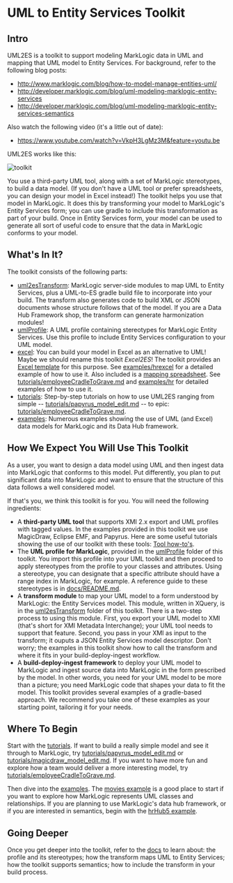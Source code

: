 # UML to Entity Services Toolkit

## Intro

UML2ES is a toolkit to support modeling MarkLogic data in UML and mapping that UML model to Entity Services. For background, refer to the following blog posts:

- <http://www.marklogic.com/blog/how-to-model-manage-entities-uml/>
- <http://developer.marklogic.com/blog/uml-modeling-marklogic-entity-services>
- <http://developer.marklogic.com/blog/uml-modeling-marklogic-entity-services-semantics>

Also watch the following video (it's a little out of date):

- <https://www.youtube.com/watch?v=VkpH3LgMz3M&feature=youtu.be>

UML2ES works like this:

![toolkit](toolkit.png)

You use a third-party UML tool, along with a set of MarkLogic stereotypes, to build a data model. (If you don't have a UML tool or prefer spreadsheets, you can design your model in Excel instead!) The toolkit helps you use that model in MarkLogic. It does this by transforming your model to MarkLogic's Entity Services form; you can use gradle to include this transformation as part of your build. Once in Entity Services form, your model can be used to generate all sort of useful code to ensure that the data in MarkLogic conforms to your model. 

## What's In It?
The toolkit consists of the following parts:
- [uml2esTransform](uml2esTransform): MarkLogic server-side modules to map UML to Entity Services, plus a UML-to-ES gradle build file to incorporate into your build. The transform also generates code to build XML or JSON documents whose structure follows that of the model. If you are a Data Hub Framework shop, the transform can generate harmonization modules!
- [umlProfile](umlProfile): A UML profile containing stereotypes for MarkLogic Entity Services. Use this profile to include Entity Services configuration to your UML model.
- [excel](excel): You can build your model in Excel as an alternative to UML! Maybe we should rename this toolkit *Excel2ES*! The toolkit provides an [Excel template](excel/uml2es-excel-template.xlsx) for this purpose. See [examples/hrexcel](examples/hrexcel) for a detailed example of how to use it. Also included is a [mapping spreadsheet](excel.uml2es-excel-mapping-template.xlsx). See [tutorials/employeeCradleToGrave.md](tutorials/employeeCradleToGrave.md) and [examples/hr](examples/hr) for detailed examples of how to use it. 
- [tutorials](tutorial): Step-by-step tutorials on how to use UML2ES ranging from simple -- [tutorials/papyrus_model_edit.md](tutorials/papyrus_model_edit.md) -- to epic: [tutorials/employeeCradleToGrave.md](tutorials/employeeCradleToGrave.md).
- [examples](examples): Numerous examples showing the use of UML (and Excel) data models for MarkLogic and its Data Hub framework. 

## How We Expect You Will Use This Toolkit
As a user, you want to design a data model using UML and then ingest data into MarkLogic that conforms to this model. Put differently, you plan to put significant data into MarkLogic and want to ensure that the structure of this data follows a well considered model. 

If that's you, we think this toolkit is for you. You will need the following ingredients:

- A **third-party UML tool** that supports XMI 2.x export and UML profiles with tagged values. In the examples provided in this toolkit we use MagicDraw, Eclipse EMF, and Papyrus. Here are some useful tutorials showing the use of our toolkit with these tools: [Tool how-to's](tutorials/README.md).
- The **UML profile for MarkLogic**, provided in the [umlProfile](umlProfile) folder of this toolkit. You import this profile into your UML toolkit and then proceed to apply stereotypes from the profile to your classes and attributes. Using a stereotype, you can designate that a specific attribute should have a range index in MarkLogic, for example. A reference guide to these stereotypes is in [docs/README.md](docs/README.md).
- A **transform module** to map your UML model to a form understood by MarkLogic: the Entity Services model. This module, written in XQuery, is in the [uml2esTransform](uml2esTransform) folder of this toolkit. There is a two-step process to using this module. First, you export your UML model to XMI (that's short for XMI Metadata Interchange); your UML tool needs to support that feature. Second, you pass in your XMI as input to the transform; it ouputs a JSON Entity Services model descriptor. Don't worry; the examples in this toolkit show how to call the transform and where it fits in your build-deploy-ingest workflow.
- A **build-deploy-ingest framework** to deploy your UML model to MarkLogic and ingest source data into MarkLogic in the form prescribed by the model. In other words, you need for your UML model to be more than a picture; you need MarkLogic code that shapes your data to fit the model. This toolkit provides several examples of a gradle-based approach. We recommend you take one of these examples as your starting point, tailoring it for your needs.

## Where To Begin
Start with the [tutorials](tutorials). If want to build a really simple model and see it through to MarkLogic, try [tutorials/papyrus_model_edit.md](tutorials/papyrus_model_edit.md) or [tutorials/magicdraw_model_edit.md](tutorials/magicdraw_model_edit.md). If you want to have more fun and explore how a team would deliver a more interesting model, try [tutorials/employeeCradleToGrave.md](tutorials/employeeCradleToGrave.md).

Then dive into the [examples](examples). The [movies example](examples/movies) is a good place to start if you want to explore how MarkLogic represents UML classes and relationships. If you are planning to use MarkLogic's data hub framework, or if you are interested in semantics, begin with the [hrHub5 example](examples/hrHub5). 

## Going Deeper
Once you get deeper into the toolkit, refer to the [docs](docs/README.md) to learn about: the profile and its stereotypes; how the transform maps UML to Entity Services; how the toolkit supports semantics; how to include the transform in your build process.


